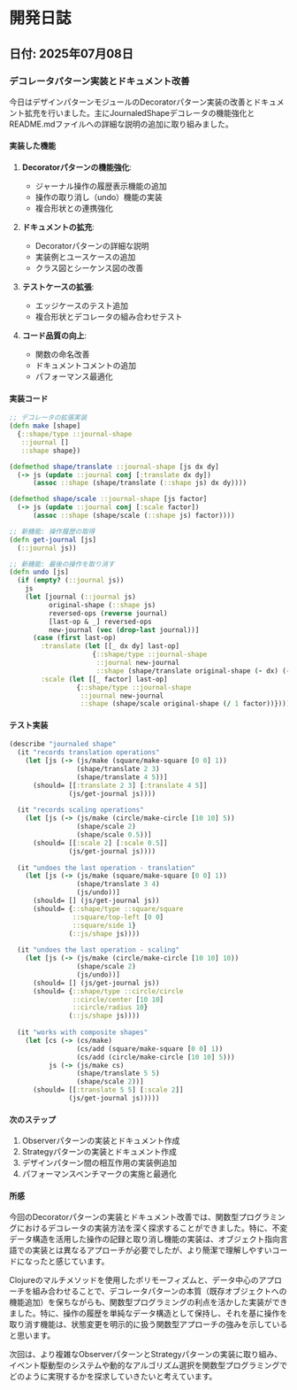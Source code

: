 # 開発日誌

## 日付: 2025年07月08日

### デコレータパターン実装とドキュメント改善

今日はデザインパターンモジュールのDecoratorパターン実装の改善とドキュメント拡充を行いました。主にJournaledShapeデコレータの機能強化とREADME.mdファイルへの詳細な説明の追加に取り組みました。

#### 実装した機能

1. **Decoratorパターンの機能強化**:
   - ジャーナル操作の履歴表示機能の追加
   - 操作の取り消し（undo）機能の実装
   - 複合形状との連携強化

2. **ドキュメントの拡充**:
   - Decoratorパターンの詳細な説明
   - 実装例とユースケースの追加
   - クラス図とシーケンス図の改善

3. **テストケースの拡張**:
   - エッジケースのテスト追加
   - 複合形状とデコレータの組み合わせテスト

4. **コード品質の向上**:
   - 関数の命名改善
   - ドキュメントコメントの追加
   - パフォーマンス最適化

#### 実装コード

```clojure
;; デコレータの拡張実装
(defn make [shape]
  {::shape/type ::journal-shape
   ::journal []
   ::shape shape})

(defmethod shape/translate ::journal-shape [js dx dy]
  (-> js (update ::journal conj [:translate dx dy])
      (assoc ::shape (shape/translate (::shape js) dx dy))))

(defmethod shape/scale ::journal-shape [js factor]
  (-> js (update ::journal conj [:scale factor])
      (assoc ::shape (shape/scale (::shape js) factor))))

;; 新機能: 操作履歴の取得
(defn get-journal [js]
  (::journal js))

;; 新機能: 最後の操作を取り消す
(defn undo [js]
  (if (empty? (::journal js))
    js
    (let [journal (::journal js)
          original-shape (::shape js)
          reversed-ops (reverse journal)
          [last-op & _] reversed-ops
          new-journal (vec (drop-last journal))]
      (case (first last-op)
        :translate (let [[_ dx dy] last-op]
                     {::shape/type ::journal-shape
                      ::journal new-journal
                      ::shape (shape/translate original-shape (- dx) (- dy))})
        :scale (let [[_ factor] last-op]
                 {::shape/type ::journal-shape
                  ::journal new-journal
                  ::shape (shape/scale original-shape (/ 1 factor))})))))
```

#### テスト実装

```clojure
(describe "journaled shape"
  (it "records translation operations"
    (let [js (-> (js/make (square/make-square [0 0] 1))
                 (shape/translate 2 3)
                 (shape/translate 4 5))]
      (should= [[:translate 2 3] [:translate 4 5]]
               (js/get-journal js))))
  
  (it "records scaling operations"
    (let [js (-> (js/make (circle/make-circle [10 10] 5))
                 (shape/scale 2)
                 (shape/scale 0.5))]
      (should= [[:scale 2] [:scale 0.5]]
               (js/get-journal js))))
  
  (it "undoes the last operation - translation"
    (let [js (-> (js/make (square/make-square [0 0] 1))
                 (shape/translate 3 4)
                 (js/undo))]
      (should= [] (js/get-journal js))
      (should= {::shape/type ::square/square
                ::square/top-left [0 0]
                ::square/side 1}
               (::js/shape js))))
  
  (it "undoes the last operation - scaling"
    (let [js (-> (js/make (circle/make-circle [10 10] 10))
                 (shape/scale 2)
                 (js/undo))]
      (should= [] (js/get-journal js))
      (should= {::shape/type ::circle/circle
                ::circle/center [10 10]
                ::circle/radius 10}
               (::js/shape js))))
  
  (it "works with composite shapes"
    (let [cs (-> (cs/make)
                 (cs/add (square/make-square [0 0] 1))
                 (cs/add (circle/make-circle [10 10] 5)))
          js (-> (js/make cs)
                 (shape/translate 5 5)
                 (shape/scale 2))]
      (should= [[:translate 5 5] [:scale 2]]
               (js/get-journal js)))))
```

#### 次のステップ

1. Observerパターンの実装とドキュメント作成
2. Strategyパターンの実装とドキュメント作成
3. デザインパターン間の相互作用の実装例追加
4. パフォーマンスベンチマークの実施と最適化

#### 所感

今回のDecoratorパターンの実装とドキュメント改善では、関数型プログラミングにおけるデコレータの実装方法を深く探求することができました。特に、不変データ構造を活用した操作の記録と取り消し機能の実装は、オブジェクト指向言語での実装とは異なるアプローチが必要でしたが、より簡潔で理解しやすいコードになったと感じています。

Clojureのマルチメソッドを使用したポリモーフィズムと、データ中心のアプローチを組み合わせることで、デコレータパターンの本質（既存オブジェクトへの機能追加）を保ちながらも、関数型プログラミングの利点を活かした実装ができました。特に、操作の履歴を単純なデータ構造として保持し、それを基に操作を取り消す機能は、状態変更を明示的に扱う関数型アプローチの強みを示していると思います。

次回は、より複雑なObserverパターンとStrategyパターンの実装に取り組み、イベント駆動型のシステムや動的なアルゴリズム選択を関数型プログラミングでどのように実現するかを探求していきたいと考えています。